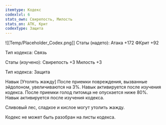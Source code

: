 ```yaml
---
itemtype: Кодекс
codexlvl: 6
stats_own: Свирепость, Милость
stats_on: АТК, Крит
codextype: Защита
---
```

![[Temp/Placeholder_Codex.png]]
Статы (надето):
 Атака +172
ФКрит +92

Тип кодекса: Связь

Статы (изучено):
Свирепость +3
Милость +3

Тип кодекса: Защита


Навык
[Утолять жажду]
После приемки повреждения, вызванные эйдолоном, увеличиваются на 3%. Навык активируется после изучения кодекса.
После приемки голод питомца не опускается ниже 80%. Навык активируется после изучения кодекса.

Сливовый лес, сладкое и кислое могут утолить жажду.

Кодекс не может быть разобран на листы кодекса.
